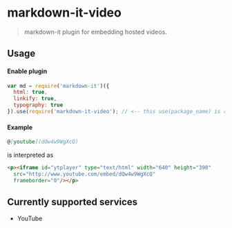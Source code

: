 # markdown-it-video

> markdown-it plugin for embedding hosted videos.

## Usage

#### Enable plugin

```js
var md = require('markdown-it')({
  html: true,
  linkify: true,
  typography: true
}).use(require('markdown-it-video'); // <-- this use(package_name) is required
```

#### Example

```md
@[youtube](dQw4w9WgXcQ)
```

is interpreted as

```html
<p><iframe id="ytplayer" type="text/html" width="640" height="390"
  src="http://www.youtube.com/embed/dQw4w9WgXcQ"
  frameborder="0"/></p>
```

## Currently supported services
 * YouTube